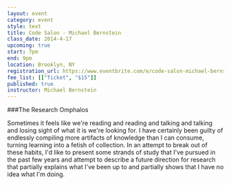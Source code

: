 ```yaml
---
layout: event
category: event
style: text
title: Code Salon - Michael Bernstein
class_date: 2014-4-17
upcoming: true
start: 7pm
end: 9pm
location: Brooklyn, NY
registration_url: https://www.eventbrite.com/e/code-salon-michael-bernstein-tickets-10566100491
fee_list: [["Ticket", "$15"]]
published: true
instructor: Michael Bernstein
---
```


###The Research Omphalos

Sometimes it feels like we're reading and reading and talking and talking and losing sight of what it is we're looking for. I have certainly been guilty of endlessly compiling more artifacts of knowledge than I can consume, turning learning into a fetish of collection. In an attempt to break out of these habits, I'd like to present some strands of study that I've pursued in the past few years and attempt to describe a future direction for research that partially explains what I've been up to and partially shows that I have no idea what I'm doing.